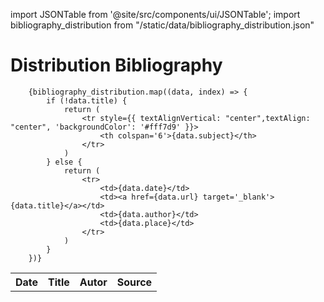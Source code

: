 import JSONTable from '@site/src/components/ui/JSONTable';
import bibliography_distribution from "/static/data/bibliography_distribution.json"

# Distribution Bibliography

  <table>
		<tr style={{ textAlignVertical: "center", textAlign: "center", 'color': '#000000', 'backgroundColor': '#f0f0f0' }}>
			<th>Date</th>
			<th>Title</th>
			<th>Autor</th>
			<th>Source</th>
		</tr>
	
		{bibliography_distribution.map((data, index) => {
			if (!data.title) {
				return (
					<tr style={{ textAlignVertical: "center",textAlign: "center", 'backgroundColor': '#fff7d9' }}>
						<th colspan='6'>{data.subject}</th>
					</tr>
				)
			} else {
				return (
					<tr>
						<td>{data.date}</td>
						<td><a href={data.url} target='_blank'>{data.title}</a></td>
						<td>{data.author}</td>
						<td>{data.place}</td>
					</tr>
				)
			}
		})}
    
  </table>